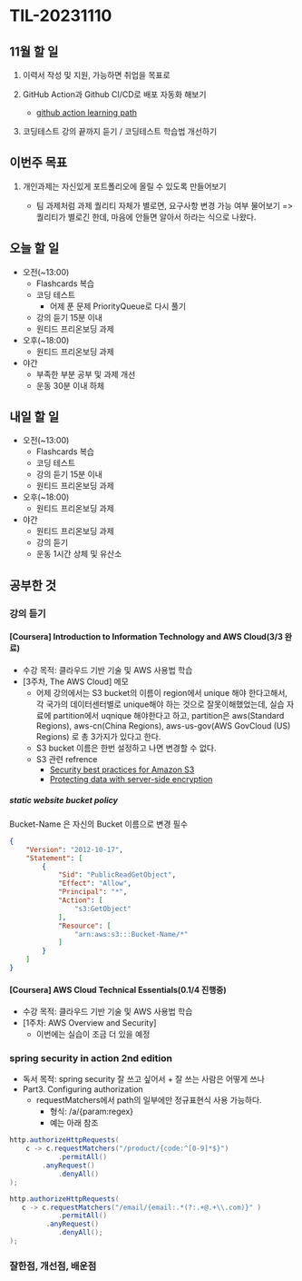 # TIL-20231110

## 11월 할 일

1. 이력서 작성 및 지원, 가능하면 취업을 목표로
2. GitHub Action과 Github CI/CD로 배포 자동화 해보기

   - [github action learning path](https://resources.github.com/learn/pathways/automation/essentials/automated-application-deployment-with-github-actions-and-pages/)

3. 코딩테스트 강의 끝까지 듣기 / 코딩테스트 학습법 개선하기

## 이번주 목표

1. 개인과제는 자신있게 포트폴리오에 올릴 수 있도록 만들어보기

   - 팀 과제처럼 과제 퀄리티 자체가 별로면, 요구사항 변경 가능 여부 물어보기 => 퀄리티가 별로긴 한데, 마음에 안들면 알아서 하라는 식으로 나왔다.

## 오늘 할 일

- 오전(~13:00)
  - Flashcards 복습
  - 코딩 테스트
    - 어제 푼 문제 PriorityQueue로 다시 풀기
  - 강의 듣기 15분 이내
  - 원티드 프리온보딩 과제
- 오후(~18:00)
  - 원티드 프리온보딩 과제
- 야간
  - 부족한 부분 공부 및 과제 개선
  - 운동 30분 이내 하체

## 내일 할 일

- 오전(~13:00)
  - Flashcards 복습
  - 코딩 테스트
  - 강의 듣기 15분 이내
  - 원티드 프리온보딩 과제
- 오후(~18:00)
  - 원티드 프리온보딩 과제
- 야간
  - 원티드 프리온보딩 과제
  - 강의 듣기
  - 운동 1시간 상체 및 유산소

## 공부한 것

### 강의 듣기

#### [Coursera] Introduction to Information Technology and AWS Cloud(3/3 완료)

- 수강 목적: 클라우드 기반 기술 및 AWS 사용법 학습
- [3주차, The AWS Cloud] 메모
  - 어제 강의에서는 S3 bucket의 이름이 region에서 unique 해야 한다고해서, 각 국가의 데이터센터별로 unique해야 하는 것으로 잘못이해했었는데, 실습 자료에 partition에서 uqnique 해야한다고 하고, partition은 aws(Standard Regions), aws-cn(China Regions), aws-us-gov(AWS GovCloud (US) Regions) 로 총 3가지가 있다고 한다.
  - S3 bucket 이름은 한번 설정하고 나면 변경할 수 없다.
  - S3 관련 refrence
    - [Security best practices for Amazon S3](https://docs.aws.amazon.com/AmazonS3/latest/userguide/security-best-practices.html)
    - [Protecting data with server-side encryption](https://docs.aws.amazon.com/AmazonS3/latest/userguide/serv-side-encryption.html)

##### static website bucket policy

Bucket-Name 은 자신의 Bucket 이름으로 변경 필수

```json
{
    "Version": "2012-10-17",
    "Statement": [
        {
            "Sid": "PublicReadGetObject",
            "Effect": "Allow",
            "Principal": "*",
            "Action": [
                "s3:GetObject"
            ],
            "Resource": [
                "arn:aws:s3:::Bucket-Name/*"
            ]
        }
    ]
}
```

#### [Coursera] AWS Cloud Technical Essentials(0.1/4 진행중)

- 수강 목적: 클라우드 기반 기술 및 AWS 사용법 학습
- [1주차: AWS Overview and Security]
  - 이번에는 실습이 조금 더 있을 예정

### spring security in action 2nd edition

- 독서 목적: spring security 잘 쓰고 싶어서 + 잘 쓰는 사람은 어떻게 쓰나
- Part3. Configuring authorization
  - requestMatchers에서 path의 일부에만 정규표현식 사용 가능하다.
    - 형식: /a/{param:regex}
    - 예는 아래 참조

```java
http.authorizeHttpRequests(
    c -> c.requestMatchers("/product/{code:^[0-9]*$}")
            .permitAll()
        .anyRequest()
            .denyAll()
);

http.authorizeHttpRequests(
   c -> c.requestMatchers("/email/{email:.*(?:.+@.+\\.com)}" )
            .permitAll()
         .anyRequest()
            .denyAll();
);
```

### 잘한점, 개선점, 배운점
